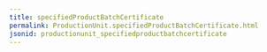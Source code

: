 ```yaml
---
title: specifiedProductBatchCertificate
permalink: ProductionUnit.specifiedProductBatchCertificate.html
jsonid: productionunit_specifiedproductbatchcertificate
---
```


